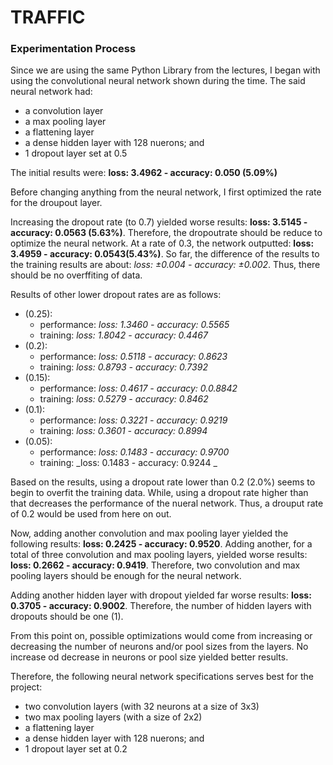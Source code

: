 # TRAFFIC
### Experimentation Process

Since we are using the same Python Library from the lectures, I began with using the convolutional neural network shown during the time. The said neural network had:
* a convolution layer
* a max pooling layer
* a flattening layer
* a dense hidden layer with 128 nuerons; and
* 1 dropout layer set at 0.5

The initial results were: **loss: 3.4962 - accuracy: 0.050 (5.09%)**

Before changing anything from the neural network, I first optimized the rate for the droupout layer.

Increasing the dropout rate (to 0.7) yielded worse results: **loss: 3.5145 - accuracy: 0.0563 (5.63%)**. Therefore, the dropoutrate should be reduce to optimize the neural network. At a rate of 0.3, the network outputted: **loss: 3.4959 - accuracy: 0.0543(5.43%)**. So far, the difference of the results to the training results are about: _loss: ±0.004 - accuracy: ±0.002_. Thus, there should be no overffiting of data.

Results of other lower dropout rates are as follows:
* (0.25):
  - performance: _loss: 1.3460 - accuracy: 0.5565_ 
  - training: _loss: 1.8042 - accuracy: 0.4467_
* (0.2):
  - performance: _loss: 0.5118 - accuracy: 0.8623_ 
  - training: _loss: 0.8793 - accuracy: 0.7392_
* (0.15):
  - performance: _loss: 0.4617 - accuracy: 0.0.8842_ 
  - training: _loss: 0.5279 - accuracy: 0.8462_
* (0.1):
  - performance: _loss: 0.3221 - accuracy: 0.9219_
  - training: _loss: 0.3601 - accuracy: 0.8994_ 
* (0.05): 
  - performance: _loss: 0.1483 - accuracy: 0.9700_
  - training: _loss: 0.1483 - accuracy: 0.9244 _

Based on the results, using a dropout rate lower than 0.2 (2.0%) seems to begin to overfit the training data. While, using a dropout rate higher than that decreases the performance of the nueral network. Thus, a drouput rate of 0.2 would be used from here on out.

Now, adding another convolution and max pooling layer yielded the following results: **loss: 0.2425 - accuracy: 0.9520**. Adding another, for a total of three convolution and max pooling layers, yielded worse results: **loss: 0.2662 - accuracy: 0.9419**. Therefore, two convolution and max pooling layers should be enough for the neural network. 

Adding another hidden layer with dropout yielded far worse results: **loss: 0.3705 - accuracy: 0.9002**. Therefore, the number of hidden layers with dropouts should be one (1).

From this point on, possible optimizations would come from increasing or decreasing the number of neurons and/or pool sizes from the layers. No increase od decrease in neurons or pool size yielded better results. 

Therefore, the following neural network specifications serves best for the project:
* two convolution layers (with 32 neurons at a size of 3x3)
* two max pooling layers (with a size of 2x2)
* a flattening layer
* a dense hidden layer with 128 nuerons; and
* 1 dropout layer set at 0.2